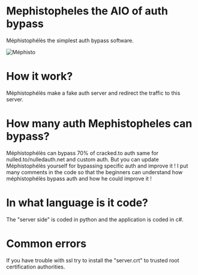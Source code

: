 # Mephistopheles the AIO of auth bypass
Méphistophélès the simplest auth bypass software.

![Méphisto](https://image.noelshack.com/fichiers/2020/26/3/1593001604-mephi.png)

# How it work?
Méphistophélès make a fake auth server and redirect the traffic to this server.

# How many auth Mephistopheles can bypass?
Méphistophélès can bypass 70% of cracked.to auth same for nulled.to/nulledauth.net and custom auth.
But you can update Méphistophélès yourself for bypassing specific auth and improve it !
I put many comments in the code so that the beginners can understand how méphistophélès bypass auth and how he could improve it !

# In what language is it code?
The "server side" is coded in python and the application is coded in c#.


# Common errors
If you have trouble with ssl try to install the "server.crt" to trusted root certification authorities.
